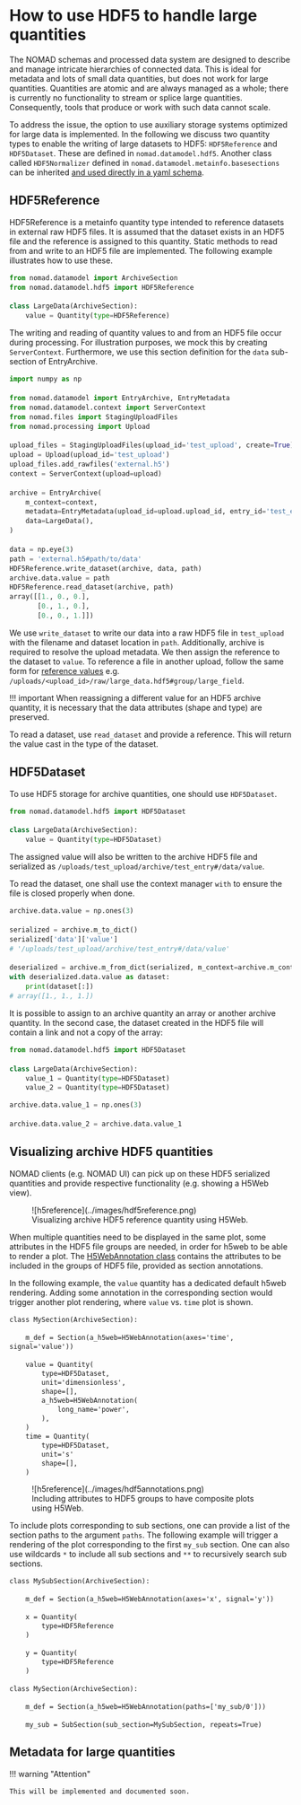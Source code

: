 # How to use HDF5 to handle large quantities

The NOMAD schemas and processed data system are designed to describe and manage
intricate hierarchies of connected data. This is ideal for metadata and lots of small
data quantities, but does not work for large quantities. Quantities are atomic and
are always managed as a whole; there is currently no functionality to stream or
splice large quantities. Consequently, tools that produce or work with such data
cannot scale.

To address the issue, the option to use auxiliary storage systems optimized for large
data is implemented. In the following we discuss two quantity types to enable the writing
of large datasets to HDF5: `HDF5Reference` and `HDF5Dataset`. These are defined in
`nomad.datamodel.hdf5`. Another class called `HDF5Normalizer` defined in
`nomad.datamodel.metainfo.basesections` can be inherited
[and used directly in a yaml schema](basics.md#hdf5normalizer).

## HDF5Reference

HDF5Reference is a metainfo quantity type intended to reference datasets in external raw
HDF5 files. It is assumed that the dataset exists in an HDF5 file and the reference
is assigned to this quantity. Static methods to read from and write to an HDF5 file are
implemented. The following example illustrates how to use these.

```python
from nomad.datamodel import ArchiveSection
from nomad.datamodel.hdf5 import HDF5Reference

class LargeData(ArchiveSection):
    value = Quantity(type=HDF5Reference)
```

The writing and reading of quantity values to and from an HDF5 file occur during
processing. For illustration purposes, we mock this by creating `ServerContext`. Furthermore,
we use this section definition for the `data` sub-section of EntryArchive.

```python
import numpy as np

from nomad.datamodel import EntryArchive, EntryMetadata
from nomad.datamodel.context import ServerContext
from nomad.files import StagingUploadFiles
from nomad.processing import Upload

upload_files = StagingUploadFiles(upload_id='test_upload', create=True)
upload = Upload(upload_id='test_upload')
upload_files.add_rawfiles('external.h5')
context = ServerContext(upload=upload)

archive = EntryArchive(
    m_context=context,
    metadata=EntryMetadata(upload_id=upload.upload_id, entry_id='test_entry'),
    data=LargeData(),
)

data = np.eye(3)
path = 'external.h5#path/to/data'
HDF5Reference.write_dataset(archive, data, path)
archive.data.value = path
HDF5Reference.read_dataset(archive, path)
array([[1., 0., 0.],
       [0., 1., 0.],
       [0., 0., 1.]])
```

We use `write_dataset` to write our data into a raw HDF5 file in `test_upload` with the
filename and dataset location in `path`. Additionally, archive is required to resolve the
upload metadata. We then assign the reference to the dataset to `value`. To reference a
file in another upload, follow the same form for
[reference values](basics.md#different-forms-of-references) e.g.
`/uploads/<upload_id>/raw/large_data.hdf5#group/large_field`.

!!! important
    When reassigning a different value for an HDF5 archive quantity, it is necessary that the data
    attributes (shape and type) are preserved.

To read a dataset, use `read_dataset` and provide a reference. This will return the value
cast in the type of the dataset.



## HDF5Dataset
To use HDF5 storage for archive quantities, one should use `HDF5Dataset`.

```python
from nomad.datamodel.hdf5 import HDF5Dataset

class LargeData(ArchiveSection):
    value = Quantity(type=HDF5Dataset)
```

The assigned value will also be written to the archive HDF5 file and serialized as
`/uploads/test_upload/archive/test_entry#/data/value`.

To read the dataset, one shall use the context manager `with` to ensure the file is closed properly when done.

```python
archive.data.value = np.ones(3)

serialized = archive.m_to_dict()
serialized['data']['value']
# '/uploads/test_upload/archive/test_entry#/data/value'

deserialized = archive.m_from_dict(serialized, m_context=archive.m_context)
with deserialized.data.value as dataset:
    print(dataset[:])
# array([1., 1., 1.])
```

It is possible to assign to an archive quantity an array or another archive quantity.
In the second case, the dataset created in the HDF5 file will contain a link and not a copy of the array:

```python
from nomad.datamodel.hdf5 import HDF5Dataset

class LargeData(ArchiveSection):
    value_1 = Quantity(type=HDF5Dataset)
    value_2 = Quantity(type=HDF5Dataset)
```

```python
archive.data.value_1 = np.ones(3)

archive.data.value_2 = archive.data.value_1
```


## Visualizing archive HDF5 quantities

NOMAD clients (e.g. NOMAD UI) can pick up on these HDF5 serialized quantities and
provide respective functionality (e.g. showing a H5Web view).

<figure markdown>
  ![h5reference](../images/hdf5reference.png)
  <figcaption>Visualizing archive HDF5 reference quantity using H5Web.</figcaption>
</figure>

When multiple quantities need to be displayed in the same plot, some attributes in the HDF5 file groups are needed,
in order for h5web to be able to render a plot.
The [H5WebAnnotation class](../../reference/annotations.html#h5web) contains the attributes to be included in the groups of HDF5 file,
provided as section annotations.

In the following example, the `value` quantity has a dedicated default h5web rendering.
Adding some annotation in the corresponding section would trigger another plot rendering, where `value` vs. `time` plot is shown.

```
class MySection(ArchiveSection):

    m_def = Section(a_h5web=H5WebAnnotation(axes='time', signal='value'))

    value = Quantity(
        type=HDF5Dataset,
        unit='dimensionless',
        shape=[],
        a_h5web=H5WebAnnotation(
            long_name='power',
        ),
    )
    time = Quantity(
        type=HDF5Dataset,
        unit='s'
        shape=[],
    )
```

<figure markdown>
  ![h5reference](../images/hdf5annotations.png)
  <figcaption>Including attributes to HDF5 groups to have composite plots using H5Web.</figcaption>
</figure>

To include plots corresponding to sub sections, one can provide a list of the section
paths to the argument `paths`. The following example will trigger a rendering of the plot
corresponding to the first `my_sub` section. One can also use wildcards `*` to include
all sub sections and `**` to recursively search sub sections.

```
class MySubSection(ArchiveSection):

    m_def = Section(a_h5web=H5WebAnnotation(axes='x', signal='y'))

    x = Quantity(
        type=HDF5Reference
    )

    y = Quantity(
        type=HDF5Reference
    )

class MySection(ArchiveSection):

    m_def = Section(a_h5web=H5WebAnnotation(paths=['my_sub/0']))

    my_sub = SubSection(sub_section=MySubSection, repeats=True)

```


## Metadata for large quantities

!!! warning "Attention"

    This will be implemented and documented soon.